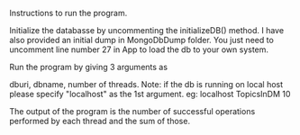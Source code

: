 Instructions to run the program.

Initialize the databasse by uncommenting the initializeDB() method. I have also provided an initial dump in MongoDbDump folder. You just need to uncomment line number 27 in App to load the db to your own system.

Run the program by giving 3 arguments as

dburi, dbname, number of threads.
Note: if the db is running on local host please specify "localhost" as the 1st argument.
eg:
localhost TopicsInDM 10

The output of the program is the number of successful operations performed by each thread and the sum of those.